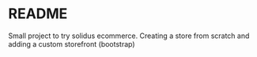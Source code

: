 # README

Small project to try solidus ecommerce.
Creating a store from scratch and adding a custom storefront (bootstrap)